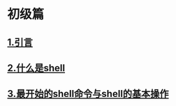 # 初级篇

## [1.引言](./1.引言.md)

## [2.什么是shell](./2.什么是shell.md)

## [3.最开始的shell命令与shell的基本操作](./3.最开始的shell命令与shell的基本操作.md)